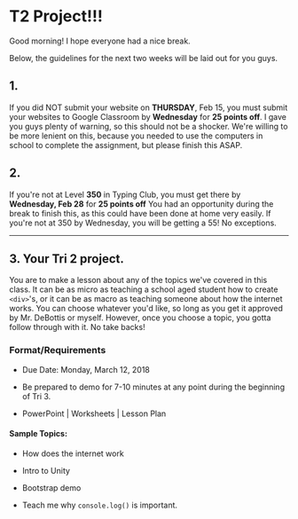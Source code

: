 # T2 Project!!!

Good morning!  I hope everyone had a nice break.

Below, the guidelines for the next two weeks will be laid out for you guys.

## 1.

If you did NOT submit your website on <b>THURSDAY</b>, Feb 15, you must submit your websites to Google Classroom by <b>Wednesday</b> for <b>25 points off</b>.  I gave you guys plenty of warning, so this should not be a shocker.  We're willing to be more lenient on this, because you needed to use the computers in school to complete the assignment, but please finish this ASAP.

## 2.

If you're not at Level <b>350</b> in Typing Club, you must get there by <b>Wednesday, Feb 28</b> for <b>25 points off</b>  You had an opportunity during the break to finish this, as this could have been done at home very easily.  If you're not at 350 by Wednesday, you will be getting a 55!  No exceptions.

<hr>

## 3. Your Tri 2 project.  

You are to make a lesson about any of the topics we've covered in this class.  It can be as micro as teaching a school aged student how to create `<div>`'s, or it can be as macro as teaching someone about how the internet works.  You can choose whatever you'd like, so long as you get it approved by Mr. DeBottis or myself.  However, once you choose a topic, you gotta follow through with it.  No take backs!

### Format/Requirements

- Due Date: Monday, March 12, 2018

- Be prepared to demo for 7-10 minutes at any point during the beginning of Tri 3.

- PowerPoint | Worksheets | Lesson Plan

#### Sample Topics: 

- How does the internet work

- Intro to Unity

- Bootstrap demo

- Teach me why `console.log()` is important.  

